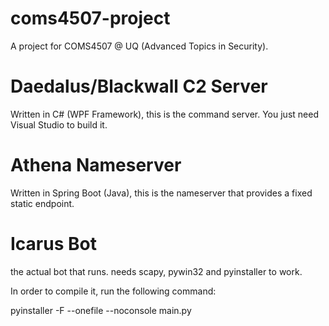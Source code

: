 # coms4507-project
A project for COMS4507 @ UQ (Advanced Topics in Security).

# Daedalus/Blackwall C2 Server
Written in C# (WPF Framework), this is the command server. You just need Visual Studio to build it.

# Athena Nameserver
Written in Spring Boot (Java), this is the nameserver that provides a fixed static endpoint. 

# Icarus Bot
the actual bot that runs.  needs scapy, pywin32 and pyinstaller to work.

In order to compile it, run the following command:

pyinstaller -F --onefile --noconsole main.py
